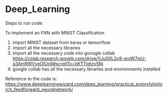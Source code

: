 # Deep_Learning

Steps to run code:

To implement an FNN with MNIST Classification
  1. import MNIST dataset from keras or tensorflow
  2. import all the necessary libraries
  3. import all the necessary code into gooogle collab
  https://colab.research.google.com/drive/1iJu0XL2o9-groW7mU-a3AmRWVyeOlUn9#scrollTo=bKTTlqtzv5Nj
  4. google collab has all the necessary libraries and environments installed
  
  Reference to the code is: 
  https://www.deeplearningwizard.com/deep_learning/practical_pytorch/pytorch_feedforward_neuralnetwork/
  
  
